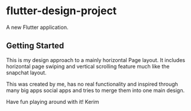 # flutter-design-project

A new Flutter application.

## Getting Started

This is my design approach to a mainly horizontal Page layout.
It includes horizontal page swiping and vertical scrolling feature much like the snapchat layout.

This was created by me, has no real functionality and inspired through many big apps social apps and tries to merge them into
one main design.

Have fun playing around with it!
Kerim
